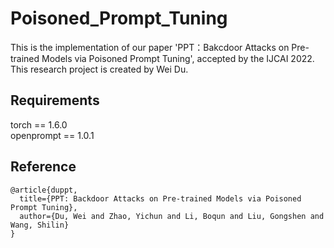 # Poisoned_Prompt_Tuning
This is the implementation of our paper 'PPT：Bakcdoor Attacks on Pre-trained Models via Poisoned Prompt Tuning', accepted by the IJCAI 2022. 
This research project is created by Wei Du.


## Requirements
torch == 1.6.0  
openprompt == 1.0.1



## Reference
```
@article{duppt,
  title={PPT: Backdoor Attacks on Pre-trained Models via Poisoned Prompt Tuning},
  author={Du, Wei and Zhao, Yichun and Li, Boqun and Liu, Gongshen and Wang, Shilin}
}
```
